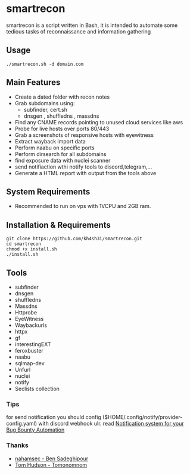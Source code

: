 # smartrecon
smartrecon is a script written in Bash, it is intended to automate some tedious tasks of reconnaissance and information gathering

## Usage
```
./smartrecon.sh -d domain.com
```

## Main Features
* Create a dated folder with recon notes
* Grab subdomains using:
    * subfinder, cert.sh
    * dnsgen , shuffledns , massdns
* Find any CNAME records pointing to unused cloud services like aws
* Probe for live hosts over ports 80/443
* Grab a screenshots of responsive hosts with eyewitness
* Extract wayback import data
* Perform naabu on specific ports
* Perform dirsearch for all subdomains
* find exposure data with nuclei scanner
* send notifiaction wthi notify tools to discord,telegram,...
* Generate a HTML report with output from the tools above


## System Requirements
* Recommended to run on vps with 1VCPU and 2GB ram.

## Installation & Requirements
```
git clone https://github.com/kh4sh3i/smartrecon.git
cd smartrecon
chmod +x install.sh
./install.sh
```


## Tools
*  subfinder
*  dnsgen
*  shuffledns
*  Massdns
*  Httprobe
*  EyeWitness
*  Waybackurls
*  httpx
*  gf
*  interestingEXT
*  feroxbuster
*  naabu
*  sqlmap-dev
*  Unfurl
*  nuclei
*  notify
*  Seclists collection


### Tips
for send notification you should config ($HOME/.config/notify/provider-config.yaml) with discord webhook ulr. read [Notification system for your Bug Bounty Automation](https://hakin9.org/notification-system-for-your-bug-bounty-automation-by-anubhav-singh/)


### Thanks
* [nahamsec - Ben Sadeghipour](https://github.com/nahamsec)
* [Tom Hudson - Tomonomnom](https://github.com/tomnomnom)
